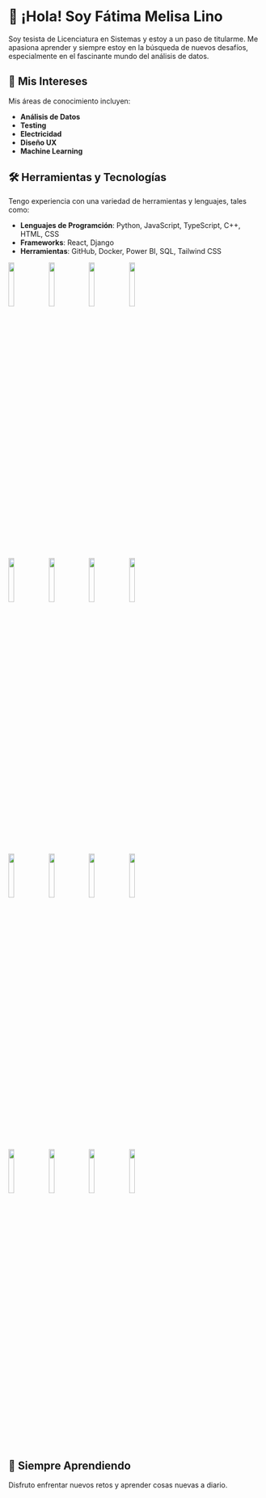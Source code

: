 # 👋 ¡Hola! Soy Fátima Melisa Lino

Soy tesista de Licenciatura en Sistemas y estoy a un paso de titularme. Me apasiona aprender y siempre estoy en la búsqueda de nuevos desafíos, especialmente en el fascinante mundo del análisis de datos.

## 🌟 Mis Intereses

Mis áreas de conocimiento incluyen:

- **Análisis de Datos**
- **Testing**
- **Electricidad**
- **Diseño UX**
- **Machine Learning**

## 🛠️ Herramientas y Tecnologías

Tengo experiencia con una variedad de herramientas y lenguajes, tales como:

- **Lenguajes de Programción**: Python, JavaScript, TypeScript, C++, HTML, CSS
- **Frameworks**: React, Django
- **Herramientas**: GitHub, Docker, Power BI, SQL, Tailwind CSS

<p>
  <code><img width="15%" src="https://www.vectorlogo.zone/logos/javascript/javascript-ar21.svg"></code>
  <code><img width="15%" src="https://www.vectorlogo.zone/logos/typescriptlang/typescriptlang-ar21.svg"></code>
  <code><img width="15%" src="https://www.vectorlogo.zone/logos/python/python-ar21.svg"></code>
  <code><img width="15%" src="https://www.vectorlogo.zone/logos/reactjs/reactjs-ar21.svg"></code>
  <br />
  <code><img width="15%" src="https://www.vectorlogo.zone/logos/getbootstrap/getbootstrap-ar21.svg"></code>
  <code><img width="15%" src="https://www.vectorlogo.zone/logos/djangoproject/djangoproject-ar21.svg"></code>
  <code><img width="15%" src="https://www.vectorlogo.zone/logos/postgresql/postgresql-ar21.svg"></code>
  <code><img width="15%" src="https://www.vectorlogo.zone/logos/js_webpack/js_webpack-ar21.svg"></code>
  <br />
  <code><img width="15%" src="https://www.vectorlogo.zone/logos/mysql/mysql-ar21.svg"></code>
  <code><img width="15%" src="https://www.vectorlogo.zone/logos/docker/docker-ar21.svg"></code>
  <code><img width="15%" src="https://www.vectorlogo.zone/logos/amazon_aws/amazon_aws-ar21.svg"></code>
  <code><img width="15%" src="https://www.vectorlogo.zone/logos/git-scm/git-scm-ar21.svg"></code>
  <br />
  <code><img width="15%" src="https://www.vectorlogo.zone/logos/cplusplus/cplusplus-ar21.svg"></code>
  <code><img width="15%" src="https://www.vectorlogo.zone/logos/pandas/pandas-ar21.svg"></code>
  <code><img width="15%" src="https://www.pngitem.com/pimgs/m/149-1496606_numpy-logo-numpy-logo-png-transparent-png.png"></code>
  <code><img width="15%" src="https://www.vectorlogo.zone/logos/microsoft-powerbi/powerbi-ar21.svg"></code>
</p>


## 🚀 Siempre Aprendiendo

Disfruto enfrentar nuevos retos y aprender cosas nuevas a diario. 
